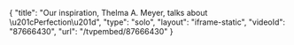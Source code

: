 {
    "title": "Our inspiration, Thelma A. Meyer, talks about \u201cPerfection\u201d",
    "type": "solo",
    "layout": "iframe-static",
    "videoId": "87666430",
    "url": "\/tvpembed\/87666430"
}